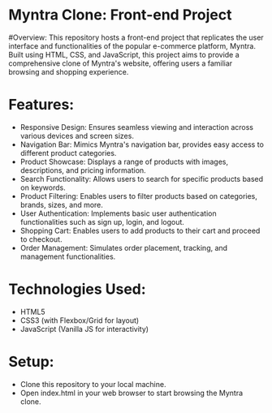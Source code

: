 # Myntra Clone: Front-end Project
#Overview:
This repository hosts a front-end project that replicates the user interface and functionalities of the popular e-commerce platform, Myntra. Built using HTML, CSS, and JavaScript, this project aims to provide a comprehensive clone of Myntra's website, offering users a familiar browsing and shopping experience.

# Features:
+ Responsive Design: Ensures seamless viewing and interaction across various devices and screen sizes.
+ Navigation Bar: Mimics Myntra's navigation bar, provides easy access to different product categories.
+ Product Showcase: Displays a range of products with images, descriptions, and pricing information.
+ Search Functionality: Allows users to search for specific products based on keywords.
+ Product Filtering: Enables users to filter products based on categories, brands, sizes, and more.
+ User Authentication: Implements basic user authentication functionalities such as sign up, login, and logout.
+ Shopping Cart: Enables users to add products to their cart and proceed to checkout.
+ Order Management: Simulates order placement, tracking, and management functionalities.
# Technologies Used:
+ HTML5
+ CSS3 (with Flexbox/Grid for layout)
+ JavaScript (Vanilla JS for interactivity)
# Setup:
+ Clone this repository to your local machine.
+ Open index.html in your web browser to start browsing the Myntra clone.

